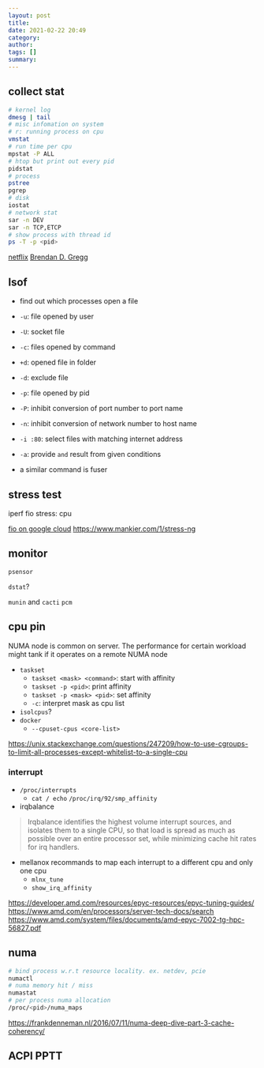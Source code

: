 ```yaml
---
layout: post
title:
date: 2021-02-22 20:49
category:
author:
tags: []
summary:
---
```


## collect stat

```bash
# kernel log
dmesg | tail
# misc infomation on system
# r: running process on cpu
vmstat
# run time per cpu
mpstat -P ALL
# htop but print out every pid
pidstat
# process
pstree
pgrep
# disk
iostat
# network stat
sar -n DEV
sar -n TCP,ETCP
# show process with thread id
ps -T -p <pid>
```

[netflix](https://netflixtechblog.com/netflix-at-velocity-2015-linux-performance-tools-51964ddb81cf)
[Brendan D. Gregg](http://www.brendangregg.com/linuxperf.html)

## lsof

- find out which processes open a file
- `-u`: file opened by user
- `-U`: socket file
- `-c`: files opened by command
- `+d`: opened file in folder
- `-d`: exclude file
- `-p`: file opened by pid
- `-P`: inhibit conversion of port number to port name
- `-n`: inhibit conversion of network number to host name
- `-i :80`: select files with matching internet address
- `-a`: provide `and` result from given conditions

- a similar command is fuser

## stress test

iperf
fio
stress: cpu

[fio on google cloud](https://cloud.google.com/compute/docs/disks/benchmarking-pd-performance)
https://www.mankier.com/1/stress-ng

## monitor

`psensor`

`dstat`?

`munin` and `cacti`
`pcm`

## cpu pin

NUMA node is common on server.
The performance for certain workload might tank if it operates on a remote NUMA node

- `taskset`
  - `taskset <mask> <command>`: start with affinity
  - `taskset -p <pid>`: print affinity
  - `taskset -p <mask> <pid>`: set affinity
  - `-c`: interpret mask as cpu list
- `isolcpus`?
- `docker`
  - `--cpuset-cpus <core-list>`

https://unix.stackexchange.com/questions/247209/how-to-use-cgroups-to-limit-all-processes-except-whitelist-to-a-single-cpu

### interrupt

- `/proc/interrupts`
  - `cat / echo` `/proc/irq/92/smp_affinity`
- irqbalance

> Irqbalance identifies the highest volume interrupt sources,
> and isolates them to a single CPU,
> so that load is spread as much as possible over an entire processor set,
> while minimizing cache hit rates for irq handlers.

- mellanox recommands to map each interrupt to a different cpu and only one cpu
  - `mlnx_tune`
  - `show_irq_affinity`

https://developer.amd.com/resources/epyc-resources/epyc-tuning-guides/
https://www.amd.com/en/processors/server-tech-docs/search
https://www.amd.com/system/files/documents/amd-epyc-7002-tg-hpc-56827.pdf

## numa

```bash
# bind process w.r.t resource locality. ex. netdev, pcie
numactl
# numa memory hit / miss
numastat
# per process numa allocation
/proc/<pid>/numa_maps
```

https://frankdenneman.nl/2016/07/11/numa-deep-dive-part-3-cache-coherency/

## ACPI PPTT
